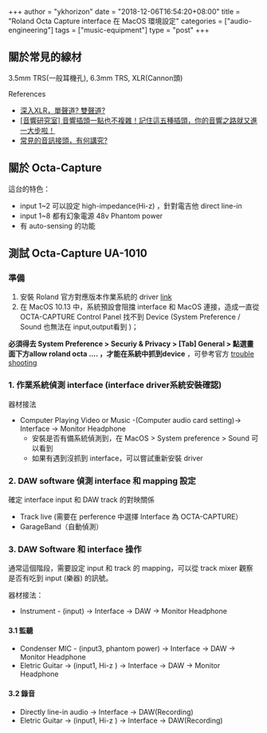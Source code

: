 +++
author = "ykhorizon"
date = "2018-12-06T16:54:20+08:00"
title = "Roland Octa Capture interface 在 MacOS 環境設定"
categories = ["audio-engineering"]
tags = ["music-equipment"]
type = "post"
+++


## 關於常見的線材

3.5mm TRS(一般耳機孔), 6.3mm TRS, XLR(Cannon頭)

References

- [深入XLR，單聲道? 雙聲道?](https://www.jacksonlin.net/20170516-xlr-mono-or-stereo/)
- [[音響研究室] 音響插頭一點也不複雜！記住這五種插頭，你的音響之路就又進一大步啦！](https://www.cool3c.com/article/87281)
- [常見的音訊接頭，有何講究?](https://www.jacksonlin.net/20170512-xlr-trs-jack-48v/)


## 關於 Octa-Capture

這台的特色：

- input 1~2 可以設定 high-impedance(Hi-z) ，針對電吉他 direct line-in
- input 1~8 都有幻象電源 48v Phantom power
- 有 auto-sensing 的功能

<!--more-->

## 測試 Octa-Capture UA-1010

### 準備

1. 安裝 Roland 官方對應版本作業系統的 driver [link](https://www.roland.com/global/support/by_product/octa-capture/updates_drivers/)
2. 在 MacOS 10.13 中，系統預設會阻擋 interface 和 MacOS 連接，造成一直從 OCTA-CAPTURE Control Panel 找不到 Device (System Preference / Sound 也無法在 input,output看到 )；

__必須得去 System Preference > Securiy & Privacy > [Tab] General  > 點選畫面下方allow roland octa .... ，才能在系統中抓到device__ ，可參考官方 [trouble shooting](https://www.roland.com/global/support/support_news/1804131013/)

### 1. 作業系統偵測 interface (interface driver系統安裝確認)

器材接法

- Computer Playing Video or Music -(Computer audio card setting)-> Interface -> Monitor Headphone
    - 安裝是否有備系統偵測到，在 MacOS > System preference > Sound 可以看到
    - 如果有遇到沒抓到 interface，可以嘗試重新安裝 driver


### 2. DAW software 偵測 interface 和 mapping 設定

確定 interface input 和 DAW track 的對映關係
- Track live (需要在 perference 中選擇 Interface 為 OCTA-CAPTURE）
- GarageBand（自動偵測）


### 3. DAW Software 和 interface 操作

通常這個階段，需要設定 input 和 track 的 mapping，可以從 track mixer 觀察是否有吃到 input (樂器) 的訊號。

器材接法：

- Instrument - (input) -> Interface -> DAW -> Monitor Headphone


#### 3.1 監聽

- Condenser MIC - (input3, phantom power) -> Interface -> DAW -> Monitor Headphone
- Eletric Guitar -> (input1, Hi-z ) -> Interface -> DAW -> Monitor Headphone


#### 3.2 錄音

- Directly line-in audio -> Interface -> DAW(Recording)
- Eletric Guitar -> (input1, Hi-z ) -> Interface -> DAW(Recording)
